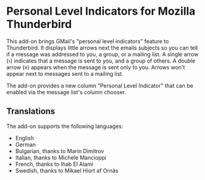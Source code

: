 ﻿Personal Level Indicators for Mozilla Thunderbird
=================================================

This add-on brings GMail's "personal level indicators" feature to Thunderbird. It displays little arrows next the emails subjects so you can tell if a message was addressed to you, a group, or a mailing list. A single arrow (›) indicates that a message is sent to you, and a group of others. A double arrow (») appears when the message is sent only to you. Arrows won't appear next to messages sent to a mailing list.

The add-on provides a new column "Personal Level Indicator" that can be enabled via the message list's column chooser.

Translations
------------
The add-on supports the following languages:

* English
* German
* Bulgarian, thanks to Marin Dimitrov
* Italian, thanks to Michele Mancioppi
* French, thanks to Ihab El Alami
* Swedish, thanks to Mikael Hiort af Ornäs
